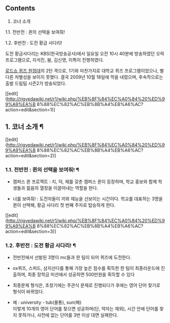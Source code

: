 ## Contents

    

1. 코너 소개 
    

1.1. 전반전 : 퀸의 선택을 보여줘!

1.2. 후반전 : 도전 황금 사다리!

도전 황금사다리는 KBS(한국방송공사)에서 일요일 오전 10시 40분에 방송하였던 오락 프로그램으로, 지석진, 붐, 김신영, 이특이
진행하였다.

[로드쇼 퀴즈 원정대](%EB%A1%9C%EB%93%9C%EC%87%BC%20%ED%80%B4%EC%A6%88%20%EC%9B%90%EC%A0%95%EB%8C%80.md)의 2탄 격으로, 1기와 마찬가지로 대학교 퀴즈 프로그램이었으나, 별 다른 차별성을 보이지 못했다. 결국
2009년 10월 18일에 막을 내렸으며, 후속작으로는 출발 드림팀 시즌2가 방송되었다.

[[edit](http://rigvedawiki.net/r1/wiki.php/%EB%8F%84%EC%A0%84%20%ED%99%A9%EA%B
8%88%EC%82%AC%EB%8B%A4%EB%A6%AC?action=edit&section=1)]

## 1. 코너 소개 ¶

[[edit](http://rigvedawiki.net/r1/wiki.php/%EB%8F%84%EC%A0%84%20%ED%99%A9%EA%B
8%88%EC%82%AC%EB%8B%A4%EB%A6%AC?action=edit&section=2)]

### 1.1. 전반전 : 퀸의 선택을 보여줘! ¶

  * 캠퍼스 퀸 프로젝트 : 지, 덕, 체를 갖춘 캠퍼스 퀸이 등장하며, 학교 홍보와 함께 학생들과 젊음의 열정을 이끌어내는 역할을 한다.  

  * 너를 보여줘! : 도전자들이 끼와 재능을 선보이는 시간이다. 학교를 대표하는 3명을 퀸이 선택해, 황금 사다리 첫 번째 주자로 탑승하게 한다.  

[[edit](http://rigvedawiki.net/r1/wiki.php/%EB%8F%84%EC%A0%84%20%ED%99%A9%EA%B
8%88%EC%82%AC%EB%8B%A4%EB%A6%AC?action=edit&section=3)]

### 1.2. 후반전 : 도전 황금 사다리! ¶

  

  * 전반전에서 선발된 3명이 mc들과 한 팀이 되어 퀴즈에 도전한다. 
  * ox퀴즈, 스피드, 삼지선다를 통해 가장 높은 점수를 획득한 한 팀이 최종라운드에 진출하며, 최종 장학금 미션에서 성공하면 500만원을 획득할 수 있다
  * 최종문제 형식은, 초창기에는 주관식 문제로 진행되다가 후에는 영어 단어 찾기로 형식이 바뀌었다.  

  * 예 : university - tub(물통), sun(해)  
이렇게 10개의 영어 단어를 찾으면 성공하며(단, 약자는 제외), 시간 안에 단어를 찾지 못하거나, 사전에 없는 단어를 3번 이상 대면
실패한다.

